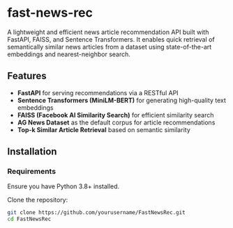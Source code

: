 # fast-news-rec
A lightweight and efficient news article recommendation API built with FastAPI, FAISS, and Sentence Transformers. It enables quick retrieval of semantically similar news articles from a dataset using state-of-the-art embeddings and nearest-neighbor search.

## Features
- **FastAPI** for serving recommendations via a RESTful API
- **Sentence Transformers (MiniLM-BERT)** for generating high-quality text embeddings
- **FAISS (Facebook AI Similarity Search)** for efficient similarity search
- **AG News Dataset** as the default corpus for article recommendations
- **Top-k Similar Article Retrieval** based on semantic similarity

## Installation

### Requirements
Ensure you have Python 3.8+ installed.

Clone the repository:
```bash
git clone https://github.com/yourusername/FastNewsRec.git
cd FastNewsRec
